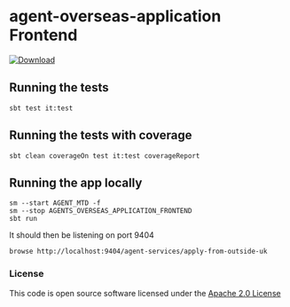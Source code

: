 # agent-overseas-application Frontend

[ ![Download](https://api.bintray.com/packages/hmrc/releases/agent-overseas-application-frontend/images/download.svg) ](https://bintray.com/hmrc/releases/agents-overseas-application-frontend/_latestVersion)

## Running the tests

    sbt test it:test

## Running the tests with coverage

    sbt clean coverageOn test it:test coverageReport

## Running the app locally

    sm --start AGENT_MTD -f
    sm --stop AGENTS_OVERSEAS_APPLICATION_FRONTEND
    sbt run

It should then be listening on port 9404

    browse http://localhost:9404/agent-services/apply-from-outside-uk

### License


This code is open source software licensed under the [Apache 2.0 License]("http://www.apache.org/licenses/LICENSE-2.0.html")
